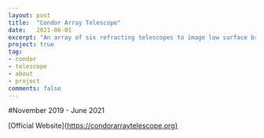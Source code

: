 ```yaml
---
layout: post
title:  "Condor Array Telescope"
date:   2021-06-01
excerpt: "An array of six refracting telescopes to image low surface brightness objects."
project: true
tag:
- condor 
- telescope
- about
- project
comments: false
---
```


#November 2019 - June 2021

[Official Website]{https://condorarraytelescope.org}
